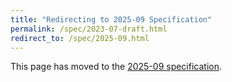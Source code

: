 ```yaml
---
title: "Redirecting to 2025-09 Specification"
permalink: /spec/2023-07-draft.html
redirect_to: /spec/2025-09.html
---
```


This page has moved to the [2025-09 specification](/spec/2025-09.html).
